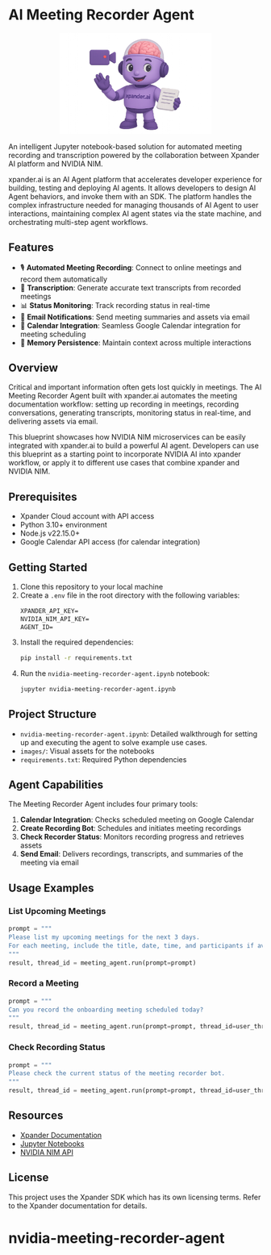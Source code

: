 # AI Meeting Recorder Agent

<p align="center">
  <img src="images/recorder.png" alt="AI Meeting Recorder" width="300">
</p>

An intelligent Jupyter notebook-based solution for automated meeting recording and transcription powered by the collaboration between Xpander AI platform and NVIDIA NIM.

xpander.ai is an AI Agent platform that accelerates developer experience for building, testing and deploying AI agents. It allows developers to design AI Agent behaviors, and invoke them with an SDK. The platform handles the complex infrastructure needed for managing thousands of AI Agent to user interactions, maintaining complex AI agent states via the state machine, and orchestrating multi-step agent workflows.

## Features

- 🎙️ **Automated Meeting Recording**: Connect to online meetings and record them automatically
- 📝 **Transcription**: Generate accurate text transcripts from recorded meetings
- 📊 **Status Monitoring**: Track recording status in real-time
- 📩 **Email Notifications**: Send meeting summaries and assets via email
- 📅 **Calendar Integration**: Seamless Google Calendar integration for meeting scheduling
- 💾 **Memory Persistence**: Maintain context across multiple interactions

## Overview

Critical and important information often gets lost quickly in meetings. The AI Meeting Recorder Agent built with xpander.ai automates the meeting documentation workflow: setting up recording in meetings, recording conversations, generating transcripts, monitoring status in real-time, and delivering assets via email.

This blueprint showcases how NVIDIA NIM microservices can be easily integrated with xpander.ai to build a powerful AI agent. Developers can use this blueprint as a starting point to incorporate NVIDIA AI into xpander workflow, or apply it to different use cases that combine xpander and NVIDIA NIM.


## Prerequisites

- Xpander Cloud account with API access
- Python 3.10+ environment
- Node.js v22.15.0+
- Google Calendar API access (for calendar integration)

## Getting Started

1. Clone this repository to your local machine
2. Create a `.env` file in the root directory with the following variables:
   ```
   XPANDER_API_KEY=
   NVIDIA_NIM_API_KEY=
   AGENT_ID=
   ```
3. Install the required dependencies:
   ```bash
   pip install -r requirements.txt
   ```
4. Run the `nvidia-meeting-recorder-agent.ipynb` notebook:
   ```bash
   jupyter nvidia-meeting-recorder-agent.ipynb
   ```


## Project Structure

- `nvidia-meeting-recorder-agent.ipynb`: Detailed walkthrough for setting up and executing the agent to solve example use cases.
- `images/`: Visual assets for the notebooks
- `requirements.txt`: Required Python dependencies


## Agent Capabilities

The Meeting Recorder Agent includes four primary tools:

1. **Calendar Integration**: Checks scheduled meeting on Google Calendar
2. **Create Recording Bot**: Schedules and initiates meeting recordings
3. **Check Recorder Status**: Monitors recording progress and retrieves assets
4. **Send Email**: Delivers recordings, transcripts, and summaries of the meeting via email

## Usage Examples

### List Upcoming Meetings

```python
prompt = """
Please list my upcoming meetings for the next 3 days. 
For each meeting, include the title, date, time, and participants if available.
"""
result, thread_id = meeting_agent.run(prompt=prompt)
```

### Record a Meeting

```python
prompt = """
Can you record the onboarding meeting scheduled today? 
"""
result, thread_id = meeting_agent.run(prompt=prompt, thread_id=user_thread_id)
```

### Check Recording Status

```python
prompt = """
Please check the current status of the meeting recorder bot.
"""
result, thread_id = meeting_agent.run(prompt=prompt, thread_id=user_thread_id)
```

## Resources

- [Xpander Documentation](https://docs.xpander.ai)
- [Jupyter Notebooks](https://jupyter.org/)
- [NVIDIA NIM API](https://build.nvidia.com/)

## License

This project uses the Xpander SDK which has its own licensing terms. Refer to the Xpander documentation for details.

# nvidia-meeting-recorder-agent
